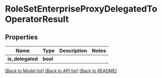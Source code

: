 # RoleSetEnterpriseProxyDelegatedToOperatorResult

## Properties
Name | Type | Description | Notes
------------ | ------------- | ------------- | -------------
**is_delegated** | **bool** |  | 

[[Back to Model list]](../README.md#documentation-for-models) [[Back to API list]](../README.md#documentation-for-api-endpoints) [[Back to README]](../README.md)


